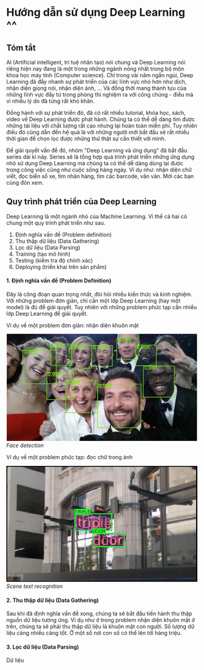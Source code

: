 # Hướng dẫn sử dụng Deep Learning ^^

## Tóm tắt

AI (Artificial intelligent, trí tuệ nhân tạo) nói chung và Deep Learning nói riêng hiện nay đang là một trong những ngành nóng nhất trong bộ môn khoa học máy tính (Computer science). Chỉ trong vài năm ngắn ngủi, Deep Learning đã đẩy nhanh sự phát triển của các lĩnh vực nhỏ hơn như dịch, nhận diện giọng nói, nhận diện ảnh, ... Và đồng thời mang thành tựu của những lĩnh vực đấy từ trong phòng thí nghiệm ra với công chúng - điều mà vì nhiều lý do đã từng rất khó khăn.

Đồng hành với sự phát triển đó, đã có rất nhiều tutorial, khóa học, sách, video về  Deep Learning được phát hành. Chúng ta có thể dễ dàng tìm được những tài liệu với chất lượng rất cao nhưng lại hoàn toàn miễn phí. Tuy nhiên điều đó cũng dẫn đến hệ quả là với những người mới bắt đầu sẽ rất nhiều thời gian để chọn lọc được những thứ thật sự cần thiết với mình. 

Để giải quyết vấn đề đó, nhóm "Deep Learning và ứng dụng" đã bắt đầu series dài kì này. Series sẽ là tổng hợp quá trình phát triển những ứng dụng nhỏ sử dụng Deep Learning mà chúng ta có thể dễ dàng dùng lại được trong công việc cũng như cuộc sống hàng ngày. Ví dụ như: nhận diện chữ viết, đọc biển số xe, tìm nhãn hàng, tìm các barcode, vân vân. Mời các bạn cùng đón xem.

## Quy trình phát triển của Deep Learning

Deep Learning là một ngành nhỏ của Machine Learning. Vì thế cả hai có chung một quy trình phát triển như sau.

1. Định nghĩa vấn đề (Problem definition)
2. Thu thập dữ liệu (Data Gathering)
3. Lọc dữ liệu (Data Parsing)
4. Training (tạo mô hình)
5. Testing (kiểm tra độ chính xác)
6. Deploying (triển khai trên sản phẩm)

#### 1. Định nghĩa vấn đề (Problem Definition)

Đây là công đoạn quan trọng nhất, đòi hỏi nhiều kiến thức và kinh nghiệm. Với những problem đơn giản, chỉ cần một lớp Deep Learning (hay một model) là đủ để giải quyết. Tuy nhiên với những problem phức tạp cần nhiều lớp Deep Learning để giải quyết.

Ví dụ về một problem đơn giản: nhận diện khuôn mặt

![Face detection](/img/20180603/Face_detection.png)*Face detection*

Ví dụ về một problem phức tạp: đọc chữ trong ảnh 

![Scene_text](/img/20180603/scene_text.png)*Scene text recognition*

#### 2. Thu thập dữ liệu (Data Gathering)

Sau khi đã định nghĩa vấn đề xong, chúng ta sẽ bắt đầu tiến hành thu thập nguồn dữ liệu tương ứng. Ví dụ như ở trong problem nhận diện khuôn mặt ở trên, chúng ta sẽ phải thu thập dữ liệu là khuôn mặt con người. Số lượng dữ liệu càng nhiều càng tốt. Ở một số nơi con số có thể lên tới hàng triệu.

#### 3. Lọc dữ liệu (Data Parsing)

Dữ liệu 